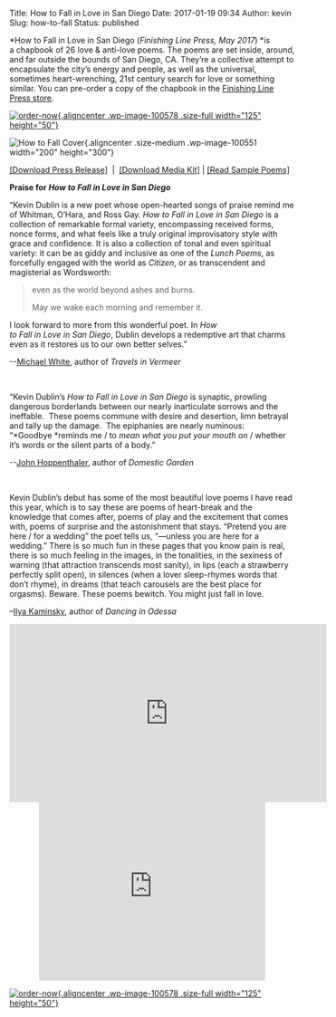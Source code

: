 Title: How to Fall in Love in San Diego
Date: 2017-01-19 09:34
Author: kevin
Slug: how-to-fall
Status: published

*How to Fall in Love in San Diego (*Finishing Line Press, May 2017*) *is a chapbook of 26 love & anti-love poems. The poems are set inside, around, and far outside the bounds of San Diego, CA. They’re a collective attempt to encapsulate the city’s energy and people, as well as the universal, sometimes heart-wrenching, 21st century search for love or something similar. You can pre-order a copy of the chapbook in the [Finishing Line Press store](https://www.finishinglinepress.com/product/how-to-fall-in-love-in-san-diego/).

[![order-now](http://kevindublin.com/wp-content/uploads/2017/01/order-now.png){.aligncenter .wp-image-100578 .size-full width="125" height="50"}](http://kevindublin.com/product/fall-in-love-in-san-diego/)

![How to Fall Cover](http://kevindublin.com/wp-content/uploads/2017/01/Cover_web-200x300.png){.aligncenter .size-medium .wp-image-100551 width="200" height="300"}

[\[Download Press Release\]](http://kevindublin.com/wp-content/uploads/2017/01/Press-Release.pdf)  \|  [\[Download Media Kit\]](http://kevindublin.com/wp-content/uploads/2017/01/Media-Kit.pdf) \| [\[Read Sample Poems\]](http://www.kevindublin.com/how-to-poems)

<!--more-->

**Praise for *How to Fall in Love in San Diego***

“Kevin Dublin is a new poet whose open-hearted songs of praise remind me of Whitman, O’Hara, and Ross Gay. *How to Fall in Love in San Diego* is a collection of remarkable formal variety, encompassing received forms, nonce forms, and what feels like a truly original improvisatory style with grace and confidence. It is also a collection of tonal and even spiritual variety: it can be as giddy and inclusive as one of the *Lunch Poems*, as forcefully engaged with the world as *Citizen*, or as transcendent and magisterial as Wordsworth:

> even as the world beyond ashes and burns.
>
> May we wake each morning and remember it.

I look forward to more from this wonderful poet. In *How to Fall in Love in San Diego*, Dublin develops a redemptive art that charms even as it restores us to our own better selves.”

--[Michael White](http://www.michaelwhitepoet.com/), author of *Travels in Vermeer*

 

“Kevin Dublin’s *How to Fall in Love in San Diego* is synaptic, prowling dangerous borderlands between our nearly inarticulate sorrows and the ineffable.  These poems commune with desire and desertion, limn betrayal and tally up the damage.  The epiphanies are nearly numinous: “*Goodbye *reminds me / to *mean what you put your mouth on* / whether it’s words or the silent parts of a body.”

--[John Hoppenthaler](https://www.connotationpress.com/hoppenthaler-s-congeries), author of *Domestic Garden*

 

Kevin Dublin’s debut has some of the most beautiful love poems I have read this year, which is to say these are poems of heart-break and the knowledge that comes after, poems of play and the excitement that comes with, poems of surprise and the astonishment that stays. “Pretend you are here / for a wedding” the poet tells us, “—unless you are here for a wedding.” There is so much fun in these pages that you know pain is real, there is so much feeling in the images, in the tonalities, in the sexiness of warning (that attraction transcends most sanity), in lips (each a strawberry perfectly split open), in silences (when a lover sleep-rhymes words that don’t rhyme), in dreams (that teach carousels are the best place for orgasms). Beware. These poems bewitch. You might just fall in love.

–[Ilya Kaminsky](http://www.ilyakaminsky.com/), author of *Dancing in Odessa*

<p>
<center>
<iframe src="https://www.youtube.com/embed/videoseries?list=PL69zjcOF2crMt3cn7WQdTq5LshUFI58qH" width="560" height="315" frameborder="0" allowfullscreen="allowfullscreen">
</iframe>
</center>
<center>

  

<iframe src="https://w.soundcloud.com/player/?url=https%3A//api.soundcloud.com/playlists/296239443&amp;auto_play=false&amp;hide_related=false&amp;show_comments=true&amp;show_user=true&amp;show_reposts=false&amp;visual=true" width="400" height="315" frameborder="no" scrolling="no">
</iframe>
</center>
</p>

[![order-now](http://kevindublin.com/wp-content/uploads/2017/01/order-now.png){.aligncenter .wp-image-100578 .size-full width="125" height="50"}](http://kevindublin.com/product/fall-in-love-in-san-diego/)
